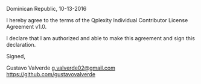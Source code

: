 Dominican Republic, 10-13-2016

I hereby agree to the terms of the Qplexity Individual Contributor License
Agreement v1.0.

I declare that I am authorized and able to make this agreement and sign this
declaration.

Signed,

Gustavo Valverde g.valverde02@gmail.com https://github.com/gustavovalverde
